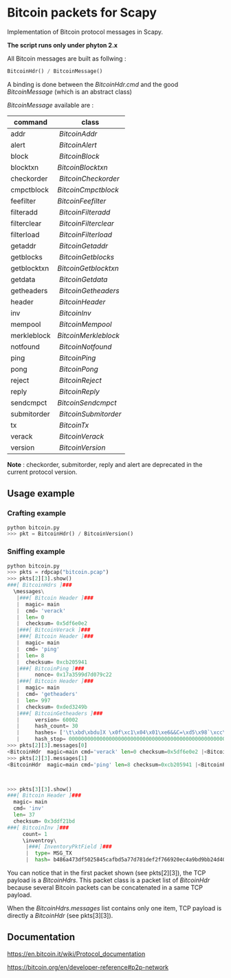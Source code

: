 # Bitcoin packets for Scapy
Implementation of Bitcoin protocol messages in Scapy.

**The script runs only under phyton 2.x**

All Bitcoin messages are built as follwing :
```python
BitcoinHdr() / BitcoinMessage()
```
A binding is done between the *BitcoinHdr.cmd* and the good *BitcoinMessage* (which is an abstract class)

*BitcoinMessage* available are :

command     | class
------------|----------------------
addr        | *BitcoinAddr*
alert       | *BitcoinAlert*
block       | *BitcoinBlock*
blocktxn    | *BitcoinBlocktxn*
checkorder  | *BitcoinCheckorder*
cmpctblock  | *BitcoinCmpctblock*
feefilter   | *BitcoinFeefilter*
filteradd   | *BitcoinFilteradd*
filterclear | *BitcoinFilterclear*
filterload  | *BitcoinFilterload*
getaddr     | *BitcoinGetaddr*
getblocks   | *BitcoinGetblocks*
getblocktxn | *BitcoinGetblocktxn*
getdata     | *BitcoinGetdata*
getheaders  | *BitcoinGetheaders*
header      | *BitcoinHeader*
inv         | *BitcoinInv*
mempool     | *BitcoinMempool*
merkleblock | *BitcoinMerkleblock*
notfound    | *BitcoinNotfound*
ping        | *BitcoinPing*
pong        | *BitcoinPong*
reject      | *BitcoinReject*
reply       | *BitcoinReply*
sendcmpct   | *BitcoinSendcmpct*
submitorder | *BitcoinSubmitorder*
tx          | *BitcoinTx*
verack      | *BitcoinVerack*
version     | *BitcoinVersion*


**Note** : checkorder, submitorder, reply and alert are deprecated in the current protocol version.

## Usage example

### Crafting example
```python
python bitcoin.py
>>> pkt = BitcoinHdr() / BitcoinVersion()
```
### Sniffing example
```python
python bitcoin.py
>>> pkts = rdpcap("bitcoin.pcap")
>>> pkts[2][3].show()
###[ BitcoinHdrs ]###
  \messages\
   |###[ Bitcoin Header ]###
   |  magic= main
   |  cmd= 'verack'
   |  len= 0
   |  checksum= 0x5df6e0e2
   |###[ BitcoinVerack ]###
   |###[ Bitcoin Header ]###
   |  magic= main
   |  cmd= 'ping'
   |  len= 8
   |  checksum= 0xcb205941
   |###[ BitcoinPing ]###
   |     nonce= 0x17a3599d7d079c22
   |###[ Bitcoin Header ]###
   |  magic= main
   |  cmd= 'getheaders'
   |  len= 997
   |  checksum= 0xded3249b
   |###[ BitcoinGetheaders ]###
   |     version= 60002
   |     hash_count= 30
   |     hashes= ['\t\xbd\xbdu]X \x0f\xc1\x04\x01\xe6&&C=\xd5\x98`\xcc\xaab\x9a\x02\x00\x00\x00\x00\x00\x00\x00\x00', 'sS\xe41L\xdb\x95\xb6\xf1e^\xa5\xbe\x9e\xce:Z\x14>\xc5d\\\xde\n\x00\x00\x00\x00\x00\x00\x00\x00', "\xfb\x10'~\x8c:z\x1f\xcaa\x01\x1f&>\x06_ap\x18\xa9\x1a\xf6k\x03\x00\x00\x00\x00\x00\x00\x00\x00", '}%Z3\xb5\x80)w\xf8G\x01\xcdUH\xc2\xdd\xb0K\xd51\xcb\xc1\xfe\x02\x00\x00\x00\x00\x00\x00\x00\x00', '\x9e\xfc\x00F?\xe7\xf1\xb1\xb2\xad^K\x02\xe0RZ\x1a\xab\x8c\r=\x8c\xed\x04\x00\x00\x00\x00\x00\x00\x00\x00', '6&U\xd1\xd8/\x10\x00V:\xfd\xb7\x13\x06\xa0\xd0T\xbe1\xf27|o\x06\x00\x00\x00\x00\x00\x00\x00\x00', 'Z\x17\x8e\xf0IA\x1d\xbbED\xfaD\xbb0?\xb0\x9a\x0e\xe1\xc34$u\x03\x00\x00\x00\x00\x00\x00\x00\x00', '\xb4\xc3Ys\xd9\xbe\x05\x06\x13u\x13\x1d\x172\x9d\xf4\x12I\x1f\x91\xb2\xaf\x13\x0b\x00\x00\x00\x00\x00\x00\x00\x00', '\x17\xe6H\xaf\xbe:\xbe\xb5)\x15}\xb8\xea\x1a\xc6\xcf\xc9\xc7\xf6\xc6Y\xeb\x07\x04\x00\x00\x00\x00\x00\x00\x00\x00', 'yO\x9dH\x15w\xf0\x13`\x80\xa2x\xe1\x9a\xed\x161\xd3\xdd;)k\x1e\x01\x00\x00\x00\x00\x00\x00\x00\x00', 'NL\xf8(.\xe2\xa9\x8f\xce\xbb1\x9d\xebn\xe9\xa9\x87j\xd5\xdeN9j\t\x00\x00\x00\x00\x00\x00\x00\x00', 'i\xd9\x1a5>K\x95\xc2\xb7\xce\xd0.\xaf\x19M5\xcc\x96V\xcd*i\x18\t\x00\x00\x00\x00\x00\x00\x00\x00', 'o\xbb\x90\xd3\x18\xb9W\x1dk\x8b\xc5 4\x93\x1fe[e\x16\n\xbb\xff\\\x00\x00\x00\x00\x00\x00\x00\x00\x00', '\x98\x0cZa\xf8\xc5$B\xa8\xc4fg\x19\xec\xa4\xa0`\xf3l!\xa5\x8c\xb6\x0b\x00\x00\x00\x00\x00\x00\x00\x00', '\xf1d\xd9\x02\x96\xaec\xee,2\x0c\xe0S\xda\x83s\xed2{\x9f\xf8L@\t\x00\x00\x00\x00\x00\x00\x00\x00', '=\x89\xe6p\xdb\x0bDlox\xdc\xe0\xf4:\x15\xc5\xbc\xc6\xc1\x10\xee\x00\x99\x08\x00\x00\x00\x00\x00\x00\x00\x00', '\xb8\xa6\xf3\x80\xad\x9b\xe3~\t:\xbe*\x84\x01,f\xb8\xf9\xa4\xbde\xc9\xbe\x0b\x00\x00\x00\x00\x00\x00\x00\x00', 'j1\xfb\x08\xbf\x88\x91\xb1\x1a\xa0H\xa2J\x01v\xb3,\xf7\xb0\xf9\xd2\xc8\xb3\x06\x00\x00\x00\x00\x00\x00\x00\x00', '\x19\x01\x83T]\x05\xb3\x0b\xa7\xd3\x07\x98\xf0\x1c\xfe\xdb?\x1a,\xbf$c\xb5\x08\x00\x00\x00\x00\x00\x00\x00\x00', 'o\x14\xfc\x8e-\xb29\x9e\x908\x96\xed\xc0\xc2\x8cJ=\xe0b\xae%"\r\x03\x00\x00\x00\x00\x00\x00\x00\x00', "'\xd9U\xe5\xc9\x1c\xb1\xc8\x8aj\xd3y\x07\x10\xe7}y\x02\xf5\x94uZ\xc8\t\x00\x00\x00\x00\x00\x00\x00\x00", '5\xff\xbcT\x99\xddF\xe1k\xe5\xbe\xaf\xdd\xc8\xd7\x1e\x97[\x17\x10n\xda\xae\x08\x00\x00\x00\x00\x00\x00\x00\x00', '7\x9d\xa6L\xf8\xdd\x90\x84I\x1f\xfb\xdc\xe4\xe1\xa1\xeeO\xe5\xfc+\x9ei9\x0e\x00\x00\x00\x00\x00\x00\x00\x00', 'w\xa8\x9a\x84\xd2\x05\xf50o\xccm\xf7}\x14\x07k{\xab\xfesf\x98h\n\x00\x00\x00\x00\x00\x00\x00\x00', '\xcf\x1c\xf9\xc2\x9e]\xd29cyY\xdc\xeb\xa1\x86\x98g\xea\x97\x17@>\x19\x02\x00\x00\x00\x00\x00\x00\x00\x00', 'a\xcflB\x91\xfa\xe5\xae3\xa3\x10\xa2a\xe4\xb9|\xfd\x13\xbe\xda\x11n>\x16\x00\x00\x00\x00\x00\x00\x00\x00', '\xf0]\xc9\x8c3\x89\x11\x8d\xefV\xce\xae[\x81\xdd\xb7\xb7\xa28\x0f\xd5\x19\xdc\x01\x00\x00\x00\x00\x00\x00\x00\x00', '\x97\xcdV\x04l\xf1\xef\x87\xa5r\xe29\\u=\xb4\xd2\x16\x7f\x1f\x80\x94\x8b\xf4#\x00\x00\x00\x00\x00\x00\x00', '\x99\xb3\xa9S\xa3o\x05z@\x1c\xec/}\xa2\x11\xeb"\x99\x9a\xd5\xcc\x8eV\x03\xb0\x18\x00\x00\x00\x00\x00\x00', 'o\xe2\x8c\n\xb6\xf1\xb3r\xc1\xa6\xa2F\xaec\xf7O\x93\x1e\x83e\xe1Z\x08\x9ch\xd6\x19\x00\x00\x00\x00\x00']
   |     hash_stop= 0000000000000000000000000000000000000000000000000000000000000000
>>> pkts[2][3].messages[0]
<BitcoinHdr  magic=main cmd='verack' len=0 checksum=0x5df6e0e2 |<BitcoinVerack  |>>
>>> pkts[2][3].messages[1]
<BitcoinHdr  magic=main cmd='ping' len=8 checksum=0xcb205941 |<BitcoinPing  nonce=0x17a3599d7d079c22 |>>



>>> pkts[3][3].show()
###[ Bitcoin Header ]###
  magic= main
  cmd= 'inv'
  len= 37
  checksum= 0x3ddf21bd
###[ BitcoinInv ]###
     count= 1
     \inventroy\
      |###[ InventoryPktField ]###
      |  type= MSG_TX
      |  hash= b486a473df5025845cafbd5a77d781def2f766920ec4a9bd9bb24d4012265345

```
You can notice that in the first packet shown (see pkts[2][3]), the TCP payload is a *BitcoinHdrs*.
This packet class is a packet list of *BitcoinHdr* because several Bitcoin packets can be concatenated in a same TCP payload.

When the *BitcoinHdrs.messages* list contains only one item, TCP payload is directly a *BitcoinHdr* (see pkts[3][3]).


## Documentation

https://en.bitcoin.it/wiki/Protocol_documentation

https://bitcoin.org/en/developer-reference#p2p-network
